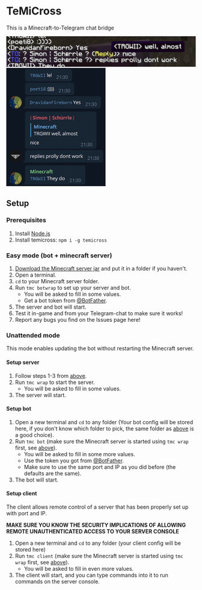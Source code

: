 # TeMiCross

This is a Minecraft-to-Telegram chat bridge

![Minecraft example](images/minecraft.jpg)
![Telegram example](images/telegram.png)

## Setup

### Prerequisites

1. Install [Node.js](https://nodejs.org/)
1. Install temicross: `npm i -g temicross`

### Easy mode (bot + minecraft server)

1. [Download the Minecraft server jar](https://minecraft.net/download/server) and put it in a folder if you haven't.
1. Open a terminal.
1. `cd` to your Minecraft server folder.
1. Run `tmc botwrap` to set up your server and bot.
	* You will be asked to fill in some values.
	* Get a bot token from [@BotFather](https://t.me/BotFather).
1. The server and bot will start.
1. Test it in-game and from your Telegram-chat to make sure it works!
1. Report any bugs you find on the Issues page here!

### Unattended mode

This mode enables updating the bot without restarting the Minecraft server.

#### Setup server

1. Follow steps 1-3 from [above](#easy-mode-bot--minecraft-server).
1. Run `tmc wrap` to start the server.
	* You will be asked to fill in some values.
1. The server will start.

#### Setup bot

1. Open a new terminal and `cd` to any folder (Your bot config will be stored here, if you don't know which folder to pick, the same folder as [above](#easy-mode-bot-+-minecraft-server) is a good choice).
1. Run `tmc bot` (make sure the Minecraft server is started using `tmc wrap` first, see [above](#setup-server)).
	* You will be asked to fill in some more values.
	* Use the token you got from [@BotFather](https://t.me/BotFather).
	* Make sure to use the same port and IP as you did before (the defaults are the same).
1. The bot will start.

#### Setup client

The client allows remote control of a server that has been properly set up with port and IP.

**MAKE SURE YOU KNOW THE SECURITY IMPLICATIONS OF ALLOWING REMOTE UNAUTHENTICATED ACCESS TO YOUR SERVER CONSOLE**

1. Open a new terminal and `cd` to any folder (your client config will be stored here)
1. Run `tmc client` (make sure the Minecraft server is started using `tmc wrap` first, see [above](#setup-server)).
	* You will be asked to fill in even more values.
1. The client will start, and you can type commands into it to run commands on the server console.
